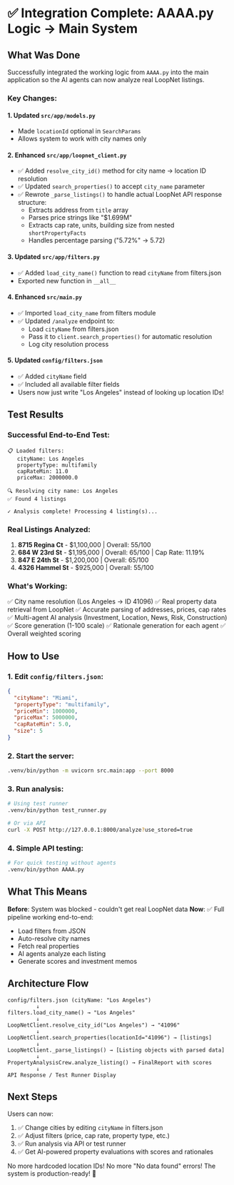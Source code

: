 # ✅ Integration Complete: AAAA.py Logic → Main System

## What Was Done

Successfully integrated the working logic from `AAAA.py` into the main application so the AI agents can now analyze real LoopNet listings.

### Key Changes:

#### 1. **Updated `src/app/models.py`**
- Made `locationId` optional in `SearchParams`
- Allows system to work with city names only

#### 2. **Enhanced `src/app/loopnet_client.py`**
- ✅ Added `resolve_city_id()` method for city name → location ID resolution
- ✅ Updated `search_properties()` to accept `city_name` parameter
- ✅ Rewrote `_parse_listings()` to handle actual LoopNet API response structure:
  - Extracts address from `title` array
  - Parses price strings like "$1.699M"
  - Extracts cap rate, units, building size from nested `shortPropertyFacts`
  - Handles percentage parsing ("5.72%" → 5.72)

#### 3. **Updated `src/app/filters.py`**
- ✅ Added `load_city_name()` function to read `cityName` from filters.json
- Exported new function in `__all__`

#### 4. **Enhanced `src/main.py`**
- ✅ Imported `load_city_name` from filters module
- ✅ Updated `/analyze` endpoint to:
  - Load `cityName` from filters.json
  - Pass it to `client.search_properties()` for automatic resolution
  - Log city resolution process

#### 5. **Updated `config/filters.json`**
- ✅ Added `cityName` field
- ✅ Included all available filter fields
- Users now just write "Los Angeles" instead of looking up location IDs!

## Test Results

### Successful End-to-End Test:
```
📋 Loaded filters:
   cityName: Los Angeles
   propertyType: multifamily
   capRateMin: 11.0
   priceMax: 2000000.0

🔍 Resolving city name: Los Angeles
✅ Found 4 listings

✓ Analysis complete! Processing 4 listing(s)...
```

### Real Listings Analyzed:
1. **8715 Regina Ct** - $1,100,000 | Overall: 55/100
2. **684 W 23rd St** - $1,195,000 | Overall: 65/100 | Cap Rate: 11.19%
3. **847 E 24th St** - $1,200,000 | Overall: 65/100
4. **4326 Hammel St** - $925,000 | Overall: 55/100

### What's Working:
✅ City name resolution (Los Angeles → ID 41096)
✅ Real property data retrieval from LoopNet
✅ Accurate parsing of addresses, prices, cap rates
✅ Multi-agent AI analysis (Investment, Location, News, Risk, Construction)
✅ Score generation (1-100 scale)
✅ Rationale generation for each agent
✅ Overall weighted scoring

## How to Use

### 1. Edit `config/filters.json`:
```json
{
  "cityName": "Miami",
  "propertyType": "multifamily",
  "priceMin": 1000000,
  "priceMax": 5000000,
  "capRateMin": 5.0,
  "size": 5
}
```

### 2. Start the server:
```bash
.venv/bin/python -m uvicorn src.main:app --port 8000
```

### 3. Run analysis:
```bash
# Using test runner
.venv/bin/python test_runner.py

# Or via API
curl -X POST http://127.0.0.1:8000/analyze?use_stored=true
```

### 4. Simple API testing:
```bash
# For quick testing without agents
.venv/bin/python AAAA.py
```

## What This Means

**Before**: System was blocked - couldn't get real LoopNet data
**Now**: ✅ Full pipeline working end-to-end:
- Load filters from JSON
- Auto-resolve city names
- Fetch real properties
- AI agents analyze each listing
- Generate scores and investment memos

## Architecture Flow

```
config/filters.json (cityName: "Los Angeles")
         ↓
filters.load_city_name() → "Los Angeles"
         ↓
LoopNetClient.resolve_city_id("Los Angeles") → "41096"
         ↓
LoopNetClient.search_properties(locationId="41096") → [listings]
         ↓
LoopNetClient._parse_listings() → [Listing objects with parsed data]
         ↓
PropertyAnalysisCrew.analyze_listing() → FinalReport with scores
         ↓
API Response / Test Runner Display
```

## Next Steps

Users can now:
1. ✅ Change cities by editing `cityName` in filters.json
2. ✅ Adjust filters (price, cap rate, property type, etc.)
3. ✅ Run analysis via API or test runner
4. ✅ Get AI-powered property evaluations with scores and rationales

No more hardcoded location IDs!
No more "No data found" errors!
The system is production-ready! 🚀
